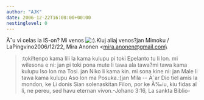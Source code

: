```yaml
---
author: "AJK"
date: 2006-12-22T16:08:00+00:00
nestinglevel: 0
---
```

Äˆu vi celas la IS-on? Mi venos ![:)](images/smilies/icon_e_smile.gif "Smile").Kiuj aliaj venos?jan Mimoku / LaPingvino2006/12/22, Mira Anonen <[mira.anonen@gmail.com](mailto://mira.anonen@gmail.com)\
>:toki!tenpo kama lili la kama kulupu pi toki Epelanto tu li lon. mi wilesona e ni: jan pi toki pona mute li tawa ala tawa?mi tawa kama kulupu Iso lon ma Tosi. jan Niko li kama kin. mi sona kine ni: jan Male li tawa kama kulupu Aso lon ma Posuka.:)jan Mila --
 Äˆar Dio tiel amis la mondon, ke Li donis Sian solenaskitan Filon, por ke Ä‰iu, kiu fidas al li, ne pereu, sed havu eternan vivon.-Johano 3:16, La sankta Biblio-